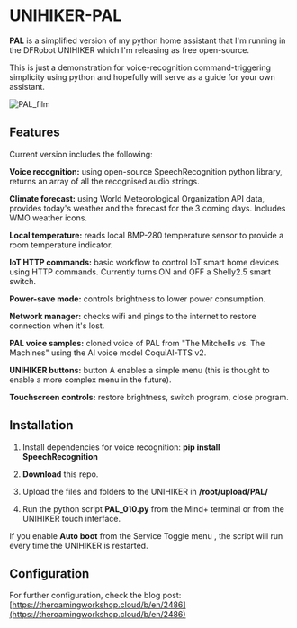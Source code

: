 # UNIHIKER-PAL

**PAL** is a simplified version of my python home assistant that I'm running in the DFRobot UNIHIKER which I'm releasing as free open-source.

This is just a demonstration for voice-recognition command-triggering simplicity using python and hopefully will serve as a guide for your own assistant.

![PAL_film](https://github.com/TheRoam/UNIHIKER-PAL/assets/63456390/8375603a-eb11-443d-ac79-f1a8a2a0c3f1)

## Features

Current version includes the following:

**Voice recognition:** using open-source SpeechRecognition python library, returns an array of all the recognised audio strings.

**Climate forecast:** using World Meteorological Organization API data, provides today's weather and the forecast for the 3 coming days. Includes WMO weather icons.

**Local temperature:** reads local BMP-280 temperature sensor to provide a room temperature indicator.

**IoT HTTP commands:** basic workflow to control IoT smart home devices using HTTP commands. Currently turns ON and OFF a Shelly2.5 smart switch.

**Power-save mode:** controls brightness to lower power consumption.

**Network manager:** checks wifi and pings to the internet to restore connection when it's lost.

**PAL voice samples:** cloned voice of PAL from "The Mitchells vs. The Machines" using the AI voice model CoquiAI-TTS v2.

**UNIHIKER buttons:** button A enables a simple menu (this is thought to enable a more complex menu in the future).

**Touchscreen controls:** restore brightness, switch program, close program.

## Installation

1. Install dependencies for voice recognition:
**pip install SpeechRecognition**

2. **Download** this repo.

3. Upload the files and folders to the UNIHIKER in **/root/upload/PAL/**

4. Run the python script **PAL_010.py** from the Mind+ terminal or from the UNIHIKER touch interface.

If you enable **Auto boot** from the Service Toggle menu , the script will run every time the UNIHIKER is restarted. 

## Configuration

For further configuration, check the blog post:
[https://theroamingworkshop.cloud/b/en/2486](https://theroamingworkshop.cloud/b/en/2486)
